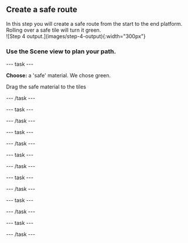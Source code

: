 ## Create a safe route

<div style="display: flex; flex-wrap: wrap">
<div style="flex-basis: 200px; flex-grow: 1; margin-right: 15px;">
In this step you will create a safe route from the start to the end platform. Rolling over a safe tile will turn it green. 
</div>
<div>
![Step 4 output.](images/step-4-output){:width="300px"}
</div>
</div>

### Use the Scene view to plan your path.

--- task ---

**Choose:** a 'safe' material. We chose green.

Drag the safe material to the tiles 

--- /task ---

--- task ---



--- /task ---

--- task ---



--- /task ---

--- task ---



--- /task ---

--- task ---



--- /task ---

--- task ---



--- /task ---

--- task ---



--- /task ---

